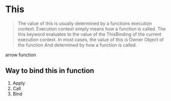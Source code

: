 # This

> The value of this is usually determined by a functions execution context. Execution context simply means how a function is called.
> The this keyword evaluates to the value of the ThisBinding of the current execution context.
> In most cases, the value of this is Owner Object of the function And determined by how a function is called.

arrow function

## Way to bind this in function

1. Apply
2. Call
3. Bind

